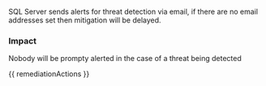 
SQL Server sends alerts for threat detection via email, if there are no email addresses set then mitigation will be delayed.

### Impact
Nobody will be prompty alerted in the case of a threat being detected

<!-- DO NOT CHANGE -->
{{ remediationActions }}


